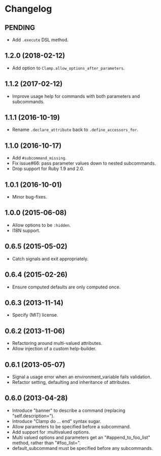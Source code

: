 # Changelog

## PENDING

* Add `.execute` DSL method.

## 1.2.0 (2018-02-12)

* Add option to `Clamp.allow_options_after_parameters`.

## 1.1.2 (2017-02-12)

* Improve usage help for commands with both parameters and subcommands.

## 1.1.1 (2016-10-19)

* Rename `.declare_attribute` back to `.define_accessors_for`.

## 1.1.0 (2016-10-17)

* Add `#subcommand_missing`.
* Fix issue#66: pass parameter values down to nested subcommands.
* Drop support for Ruby 1.9 and 2.0.

## 1.0.1 (2016-10-01)

* Minor bug-fixes.

## 1.0.0 (2015-06-08)

* Allow options to be `:hidden`.
* I18N support.

## 0.6.5 (2015-05-02)

* Catch signals and exit appropriately.

## 0.6.4 (2015-02-26)

* Ensure computed defaults are only computed once.

## 0.6.3 (2013-11-14)

* Specify (MIT) license.

## 0.6.2 (2013-11-06)

* Refactoring around multi-valued attributes.
* Allow injection of a custom help-builder.

## 0.6.1 (2013-05-07)

* Signal a usage error when an environment_variable fails validation.
* Refactor setting, defaulting and inheritance of attributes.

## 0.6.0 (2013-04-28)

* Introduce "banner" to describe a command (replacing "self.description=").
* Introduce "Clamp do ... end" syntax sugar.
* Allow parameters to be specified before a subcommand.
* Add support for :multivalued options.
* Multi valued options and parameters get an "#append_to_foo_list" method, rather than
  "#foo_list=".
* default_subcommand must be specified before any subcommands.
